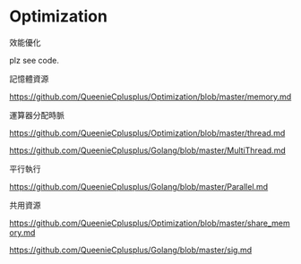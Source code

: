 # Optimization
效能優化

plz see code.

記憶體資源

https://github.com/QueenieCplusplus/Optimization/blob/master/memory.md


運算器分配時脈

https://github.com/QueenieCplusplus/Optimization/blob/master/thread.md

https://github.com/QueenieCplusplus/Golang/blob/master/MultiThread.md

平行執行

https://github.com/QueenieCplusplus/Golang/blob/master/Parallel.md

共用資源

https://github.com/QueenieCplusplus/Optimization/blob/master/share_memory.md

https://github.com/QueenieCplusplus/Golang/blob/master/sig.md










